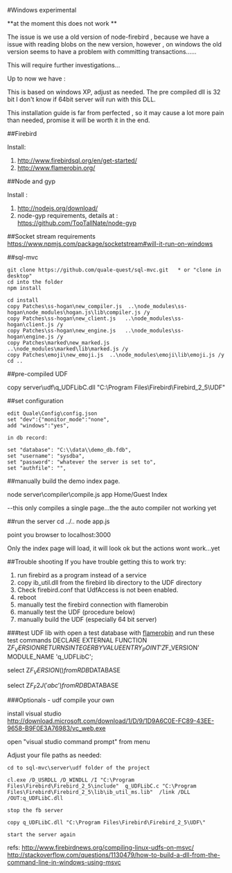 
#Windows experimental

**at the moment this does not work **

The issue is we use a old version of node-firebird , because we have a issue with reading blobs 
on the new version, however , on windows the old version seems to have a problem with committing transactions......

This will require further investigations...

Up to now we have :


This is based on windows XP, adjust as needed.
The pre compiled dll is 32 bit I don't know if 64bit server will run with this DLL.

This installation guide is far from perfected , 
so it may cause a lot more pain than needed,
promise it will be worth it in the end.

##Firebird

Install:

1. http://www.firebirdsql.org/en/get-started/
2. http://www.flamerobin.org/

##Node and gyp

Install :

1. http://nodejs.org/download/
2. node-gyp requirements, details at : https://github.com/TooTallNate/node-gyp


##Socket stream requirements
https://www.npmjs.com/package/socketstream#will-it-run-on-windows

##sql-mvc

```
git clone https://github.com/quale-quest/sql-mvc.git   * or "clone in desktop"
cd into the folder
npm install

cd install
copy Patches\ss-hogan\new_compiler.js  ..\node_modules\ss-hogan\node_modules\hogan.js\lib\compiler.js /y
copy Patches\ss-hogan\new_client.js   ..\node_modules\ss-hogan\client.js /y
copy Patches\ss-hogan\new_engine.js   ..\node_modules\ss-hogan\engine.js /y
copy Patches\marked\new_marked.js   ..\node_modules\marked\lib\marked.js /y
copy Patches\emoji\new_emoji.js  ..\node_modules\emoji\lib\emoji.js /y
cd ..
```

##pre-compiled UDF

copy server\udf\q_UDFLibC.dll  "C:\Program Files\Firebird\Firebird_2_5\UDF"

##set configuration

```
edit Quale\Config\config.json
set "dev":{"monitor_mode":"none",
add "windows":"yes",

in db record:

set "database": "C:\\data\\demo_db.fdb",
set "username": "sysdba",
set "password": "whatever the server is set to",
set "authfile": "",
```
		
##manually build the demo index page.



node  server\compiler\compile.js app Home/Guest Index

--this only compiles a single page...the the auto compiler not working yet

##run the server
cd ../..
node app.js

point you browser to localhost:3000

Only the index page will load, it will look ok but the actions wont work...yet



 

##Trouble shooting
If you have trouble getting this to work try:

1. run firebird as a program instead of a service
2. copy ib_util.dll from the firebird lib directory to the UDF directory
2. Check firebird.conf that UdfAccess is not been enabled.
3. reboot
4. manually test the firebird connection with flamerobin
5. manually test the UDF (procedure below)
5. manually build the UDF (especially 64 bit server)
 

###test UDF lib with 
open a test database with [flamerobin](http://www.flamerobin.org/) and run these test commands
DECLARE EXTERNAL FUNCTION Z$F_VERSION
RETURNS INTEGER BY VALUE 
ENTRY_POINT 'Z$F_VERSION'
MODULE_NAME 'q_UDFLibC';


select  Z$F_VERSION() from RDB$DATABASE
	
select Z$F_F2J('abc') from RDB$DATABASE
 
 
 
###Optionals - udf compile your own 
	
install visual studio 
http://download.microsoft.com/download/1/D/9/1D9A6C0E-FC89-43EE-9658-B9F0E3A76983/vc_web.exe	
	
open "visual studio command prompt"  from menu

Adjust your file paths as needed:

```
cd to sql-mvc\server\udf folder of the project

cl.exe /D_USRDLL /D_WINDLL /I "C:\Program Files\Firebird\Firebird_2_5\include"  q_UDFLibC.c "C:\Program Files\Firebird\Firebird_2_5\lib\ib_util_ms.lib"  /link /DLL /OUT:q_UDFLibC.dll

stop the fb server

copy q_UDFLibC.dll "C:\Program Files\Firebird\Firebird_2_5\UDF\"

start the server again
```	
  
refs:
http://www.firebirdnews.org/compiling-linux-udfs-on-msvc/
http://stackoverflow.com/questions/1130479/how-to-build-a-dll-from-the-command-line-in-windows-using-msvc




